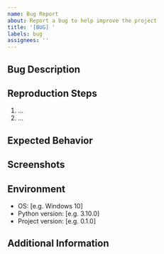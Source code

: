 ```yaml
---
name: Bug Report
about: Report a bug to help improve the project
title: '[BUG] '
labels: bug
assignees: ''
---
```


## Bug Description
<!-- Clear and concise description of the bug -->

## Reproduction Steps
<!-- Steps to reproduce the behavior -->
1. ...
2. ...

## Expected Behavior
<!-- What should have happened -->

## Screenshots
<!-- If applicable, add screenshots to help explain the problem -->

## Environment
- OS: [e.g. Windows 10]
- Python version: [e.g. 3.10.0]
- Project version: [e.g. 0.1.0]

## Additional Information
<!-- Any other relevant information -->